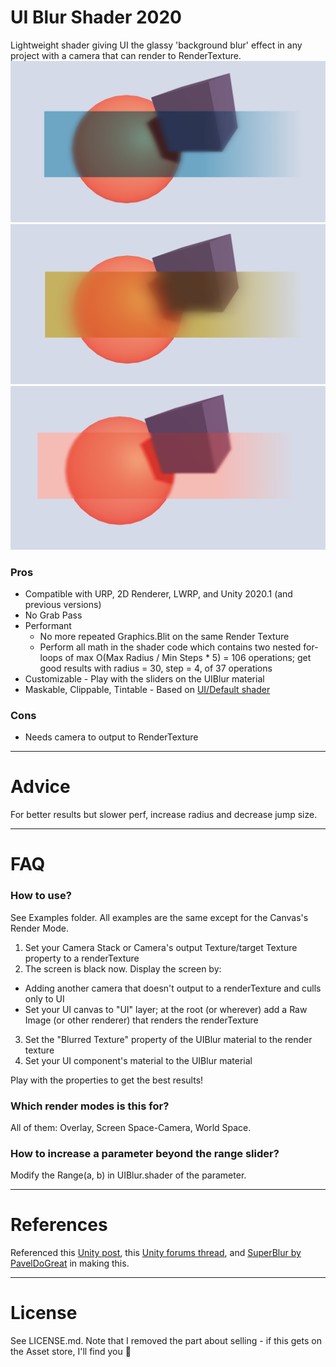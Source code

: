 # UI Blur Shader 2020

Lightweight shader giving UI the glassy 'background blur' effect in any project with a camera that can render to RenderTexture.
![Screenshot1](Screenshot1.png)
![Screenshot2](Screenshot2.png)
![Screenshot3](Screenshot3.png)

### Pros

- Compatible with URP, 2D Renderer, LWRP, and Unity 2020.1 (and previous versions)
- No Grab Pass
- Performant
  - No more repeated Graphics.Blit on the same Render Texture
  - Perform all math in the shader code which contains two nested for-loops of max O(Max Radius / Min Steps \* 5) = 106 operations; get good results with radius = 30, step = 4, of 37 operations
- Customizable - Play with the sliders on the UIBlur material
- Maskable, Clippable, Tintable - Based on [UI/Default shader](https://github.com/TwoTailsGames/Unity-Built-in-Shaders/blob/master/DefaultResourcesExtra/UI/UI-Default.shader)

### Cons

- Needs camera to output to RenderTexture

---

# Advice

For better results but slower perf, increase radius and decrease jump size.

---

# FAQ

### How to use?

See Examples folder. All examples are the same except for the Canvas's Render Mode.

1. Set your Camera Stack or Camera's output Texture/target Texture property to a renderTexture
2. The screen is black now. Display the screen by:

- Adding another camera that doesn't output to a renderTexture and culls only to UI
- Set your UI canvas to "UI" layer; at the root (or wherever) add a Raw Image (or other renderer) that renders the renderTexture

3. Set the "Blurred Texture" property of the UIBlur material to the render texture
4. Set your UI component's material to the UIBlur material

Play with the properties to get the best results!

### Which render modes is this for?

All of them: Overlay, Screen Space-Camera, World Space.

### How to increase a parameter beyond the range slider?

Modify the Range(a, b) in UIBlur.shader of the parameter.

---

# References

Referenced this [Unity post](https://forum.unity.com/threads/simple-optimized-blur-shader.185327/#post-3038561), this [Unity forums thread](https://forum.unity.com/threads/solved-dynamic-blurred-background-on-ui.345083/), and [SuperBlur by PavelDoGreat](https://github.com/PavelDoGreat/Super-Blur) in making this.

---

# License

See LICENSE.md. Note that I removed the part about selling - if this gets on the Asset store, I'll find you 👀
